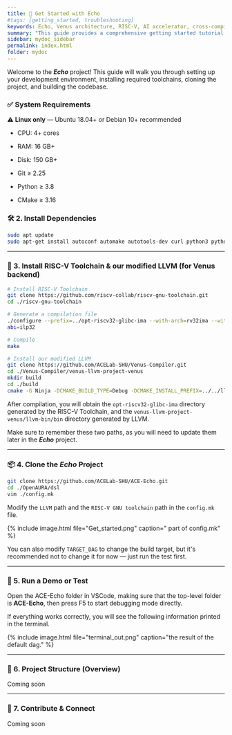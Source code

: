 ```yaml
---
title: 🚀 Get Started with Echo
#tags: [getting_started, troubleshooting]
keywords: Echo, Venus architecture, RISC-V, AI accelerator, cross-compilation, embedded systems, open-source, NPU, software-hardware co-design, performance computing, toolchain setup, build guide, low-latency computing, heterogeneous computing, system-on-chip, edge AI, communication stack, CMake, simulator, real-time systems
summary: "This guide provides a comprehensive getting started tutorial for developers working with the OpenEcho × Venus open-source platform. It covers system requirements, toolchain setup (including RISC-V cross-compilation), code repository cloning, and build instructions. Designed for software-hardware co-design, OpenEcho × Venus targets high-performance, low-latency computing on edge systems integrating communication, AI, and signal processing. Whether you're building on a simulator or real hardware, this guide will help you set up your environment and get started efficiently."
sidebar: mydoc_sidebar
permalink: index.html
folder: mydoc
---
```



Welcome to the ***Echo*** project! This guide will walk you through setting up your development environment, installing required toolchains, cloning the project, and building the codebase.

### ✅ System Requirements

⚠️ **Linux only** — Ubuntu 18.04+ or Debian 10+ recommended

* CPU: 4+ cores

* RAM: 16 GB+

* Disk: 150 GB+

* Git ≥ 2.25

* Python ≥ 3.8

* CMake ≥ 3.16
  
  

### 🛠 2. Install Dependencies

```bash
sudo apt update
sudo apt-get install autoconf automake autotools-dev curl python3 python3-pip libmpc-dev libmpfr-dev libgmp-dev gawk build-essential bison flex texinfo gperf libtool patchutils bc zlib1g-dev libexpat-dev ninja-build git cmake libglib2.0-dev
```

* * *

### 🔧 3. Install RISC-V Toolchain & our modified LLVM (for Venus backend)

```bash
# Install RISC-V Toolchain
git clone https://github.com/riscv-collab/riscv-gnu-toolchain.git
cd ./riscv-gnu-toolchain

# Generate a compilation file
./configure --prefix=../opt-riscv32-glibc-ima --with-arch=rv32ima --with
abi=ilp32

# Compile
make
```

```bash
# Install our modified LLVM
git clone https://github.com/ACELab-SHU/Venus-Compiler.git
cd ./Venus-Compiler/venus-llvm-project-venus
mkdir build
cd ./build
cmake -G Ninja -DCMAKE_BUILD_TYPE=Debug -DCMAKE_INSTALL_PREFIX=../../llvm-bin -DLLVM_TARGETS_TO_BUILD="RISCV" -DLLVM_CCACHE_BUILD=ON -DLLVM_ENABLE_PROJECTS="clang;llvm" -DLLVM_USE_LINKER=gold -DLLVM_DEFAULT_TARGET_TRIPLE="riscv32-unknown-elf" ../llvm && ninja install
```



After compilation, you will obtain the `opt-riscv32-glibc-ima` directory generated by the RISC-V Toolchain, and the `venus-llvm-project-venus/llvm-bin/bin` directory generated by LLVM.

Make sure to remember these two paths, as you will need to update them later in the ***Echo*** project.



* * *

### 📦 4. Clone the ***Echo*** Project

```bash
git clone https://github.com/ACELab-SHU/ACE-Echo.git
cd ./OpenAURA/dsl
vim ./config.mk
```

Modify the `LLVM` path and the `RISC-V GNU toolchain` path in the `config.mk` file.

{% include image.html file="Get_started.png" caption=" part of config.mk" %}

You can also modify `TARGET_DAG` to change the build target, but it's recommended not to change it for now — just run the test first.



* * *

### 🧪 5. Run a Demo or Test

Open the ACE-Echo folder in VSCode, making sure that the top-level folder is **ACE-Echo**, then press F5 to start debugging mode directly.

If everything works correctly, you will see the following information printed in the terminal.

{% include image.html file="terminal_out.png" caption="the result of the default dag." %}

* * *

### 📁 6. Project Structure (Overview)

Coming soon

* * *

### 🙌 7. Contribute & Connect

Coming soon
